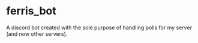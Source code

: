 # ferris_bot
A discord bot created with the sole purpose of handling polls for my server (and now other servers).
